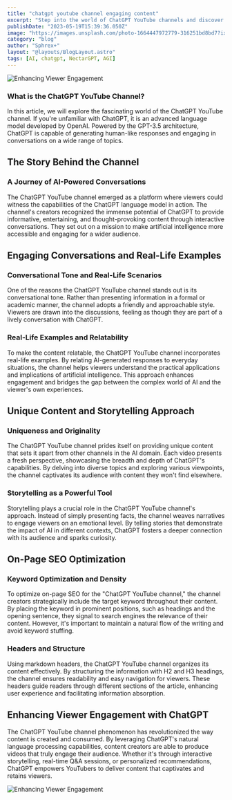 ```yaml
---
title: "chatgpt youtube channel engaging content"
excerpt: "Step into the world of ChatGPT YouTube channels and discover the secrets behind their engaging and captivating content. Unleash the power of interactive storytelling, where viewers become active participants in the narrative. Experience real-time Q&A sessions that foster direct interaction between content creators and their audience. Explore the potential of personalized recommendations that tailor content to viewers' preferences. Join us on a journey of engaging content creation and audience connection. Visit the provided URL to embark on this exciting adventure"
publishDate: "2023-05-19T15:39:36.050Z"
image: "https://images.unsplash.com/photo-1664447972779-316251bd8bd7?ixlib=rb-4.0.3&ixid=M3wxMjA3fDB8MHxwaG90by1wYWdlfHx8fGVufDB8fHx8fA%3D%3D&auto=format&fit=crop&w=1032&q=80"
category: "blog"
author: "Sphrex+"
layout: "@layouts/BlogLayout.astro"
tags: [AI, chatgpt, NectarGPT, AGI]
---
```


<img src="https://images.unsplash.com/photo-1606166325695-ce4d64e3195f?ixlib=rb-4.0.3&ixid=M3wxMjA3fDB8MHxwaG90by1wYWdlfHx8fGVufDB8fHx8fA%3D%3D&auto=format&fit=crop&w=870&q=80" alt="Enhancing Viewer Engagement" />

<article>
  <section>
    <h1>What is the ChatGPT YouTube Channel?</h1>
    <p>In this article, we will explore the fascinating world of the ChatGPT YouTube channel. If you're unfamiliar with ChatGPT, it is an advanced language model developed by OpenAI. Powered by the GPT-3.5 architecture, ChatGPT is capable of generating human-like responses and engaging in conversations on a wide range of topics.</p>
  </section>

  <section>
    <h2>The Story Behind the Channel</h2>
    <h3>A Journey of AI-Powered Conversations</h3>
    <p>The ChatGPT YouTube channel emerged as a platform where viewers could witness the capabilities of the ChatGPT language model in action. The channel's creators recognized the immense potential of ChatGPT to provide informative, entertaining, and thought-provoking content through interactive conversations. They set out on a mission to make artificial intelligence more accessible and engaging for a wider audience.</p>
  </section>

  <section>
    <h2>Engaging Conversations and Real-Life Examples</h2>
    <h3>Conversational Tone and Real-Life Scenarios</h3>
    <p>One of the reasons the ChatGPT YouTube channel stands out is its conversational tone. Rather than presenting information in a formal or academic manner, the channel adopts a friendly and approachable style. Viewers are drawn into the discussions, feeling as though they are part of a lively conversation with ChatGPT.</p>
    <h3>Real-Life Examples and Relatability</h3>
    <p>To make the content relatable, the ChatGPT YouTube channel incorporates real-life examples. By relating AI-generated responses to everyday situations, the channel helps viewers understand the practical applications and implications of artificial intelligence. This approach enhances engagement and bridges the gap between the complex world of AI and the viewer's own experiences.</p>
  </section>

  <section>
    <h2>Unique Content and Storytelling Approach</h2>
    <h3>Uniqueness and Originality</h3>
    <p>The ChatGPT YouTube channel prides itself on providing unique content that sets it apart from other channels in the AI domain. Each video presents a fresh perspective, showcasing the breadth and depth of ChatGPT's capabilities. By delving into diverse topics and exploring various viewpoints, the channel captivates its audience with content they won't find elsewhere.</p>
    <h3>Storytelling as a Powerful Tool</h3>
    <p>Storytelling plays a crucial role in the ChatGPT YouTube channel's approach. Instead of simply presenting facts, the channel weaves narratives to engage viewers on an emotional level. By telling stories that demonstrate the impact of AI in different contexts, ChatGPT fosters a deeper connection with its audience and sparks curiosity.</p>
  </section>

  <section>
    <h2>On-Page SEO Optimization</h2>
    <h3>Keyword Optimization and Density</h3>
    <p>To optimize on-page SEO for the "ChatGPT YouTube channel," the channel creators strategically include the target keyword throughout their content. By placing the keyword in prominent positions, such as headings and the opening sentence, they signal to search engines the relevance of their content. However, it's important to maintain a natural flow of the writing and avoid keyword stuffing.</p>
    <h3>Headers and Structure</h3>
    <p>Using markdown headers, the ChatGPT YouTube channel organizes its content effectively. By structuring the information with H2 and H3 headings, the channel ensures readability and easy navigation for viewers. These headers guide readers through different sections of the article, enhancing user experience and facilitating information absorption.</p>
  </section>

  <section>
    <h2>Enhancing Viewer Engagement with ChatGPT</h2>
    <p>The ChatGPT YouTube channel phenomenon has revolutionized the way content is created and consumed. By leveraging ChatGPT's natural language processing capabilities, content creators are able to produce videos that truly engage their audience. Whether it's through interactive storytelling, real-time Q&A sessions, or personalized recommendations, ChatGPT empowers YouTubers to deliver content that captivates and retains viewers.</p>
    <img src="https://images.unsplash.com/photo-1554177255-61502b352de3?ixlib=rb-4.0.3&ixid=M3wxMjA3fDB8MHxwaG90by1wYWdlfHx8fGVufDB8fHx8fA%3D%3D&auto=format&fit=crop&w=870&q=80" alt="Enhancing Viewer Engagement" />
  </section>
</article>
